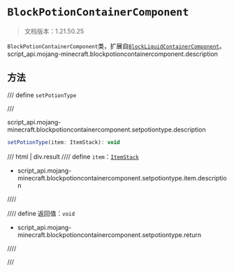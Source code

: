 # `BlockPotionContainerComponent`

> 文档版本：1.21.50.25

`BlockPotionContainerComponent`类，扩展自[`BlockLiquidContainerComponent`](./blockliquidcontainercomponent.md)。script_api.mojang-minecraft.blockpotioncontainercomponent.description

## 方法

/// define
`setPotionType`


///

script_api.mojang-minecraft.blockpotioncontainercomponent.setpotiontype.description

```js
setPotionType(item: ItemStack): void
```

/// html | div.result
//// define
`item`：[`ItemStack`](./itemstack.md)

- script_api.mojang-minecraft.blockpotioncontainercomponent.setpotiontype.item.description


////

//// define
返回值：`void`

- script_api.mojang-minecraft.blockpotioncontainercomponent.setpotiontype.return


////

///

